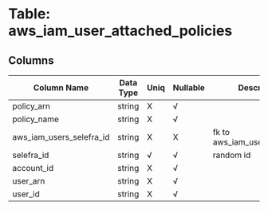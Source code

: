 # Table: aws_iam_user_attached_policies

## Columns 

|  Column Name   |  Data Type  | Uniq | Nullable | Description | 
|  ----  | ----  | ----  | ----  | ---- | 
| policy_arn | string | X | √ |  | 
| policy_name | string | X | √ |  | 
| aws_iam_users_selefra_id | string | X | X | fk to aws_iam_users.selefra_id | 
| selefra_id | string | √ | √ | random id | 
| account_id | string | X | √ |  | 
| user_arn | string | X | √ |  | 
| user_id | string | X | √ |  | 



